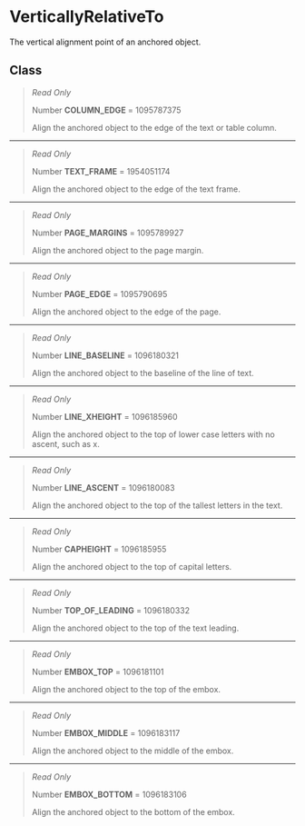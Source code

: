 # VerticallyRelativeTo
The vertical alignment point of an anchored object.

## Class
> *Read Only* 
> 
> Number **COLUMN_EDGE** = 1095787375
> 
> Align the anchored object to the edge of the text or table column.
*** 
> *Read Only* 
> 
> Number **TEXT_FRAME** = 1954051174
> 
> Align the anchored object to the edge of the text frame.
*** 
> *Read Only* 
> 
> Number **PAGE_MARGINS** = 1095789927
> 
> Align the anchored object to the page margin.
*** 
> *Read Only* 
> 
> Number **PAGE_EDGE** = 1095790695
> 
> Align the anchored object to the edge of the page.
*** 
> *Read Only* 
> 
> Number **LINE_BASELINE** = 1096180321
> 
> Align the anchored object to the baseline of the line of text.
*** 
> *Read Only* 
> 
> Number **LINE_XHEIGHT** = 1096185960
> 
> Align the anchored object to the top of lower case letters with no ascent, such as x.
*** 
> *Read Only* 
> 
> Number **LINE_ASCENT** = 1096180083
> 
> Align the anchored object to the top of the tallest letters in the text.
*** 
> *Read Only* 
> 
> Number **CAPHEIGHT** = 1096185955
> 
> Align the anchored object to the top of capital letters.
*** 
> *Read Only* 
> 
> Number **TOP_OF_LEADING** = 1096180332
> 
> Align the anchored object to the top of the text leading.
*** 
> *Read Only* 
> 
> Number **EMBOX_TOP** = 1096181101
> 
> Align the anchored object to the top of the embox.
*** 
> *Read Only* 
> 
> Number **EMBOX_MIDDLE** = 1096183117
> 
> Align the anchored object to the middle of the embox.
*** 
> *Read Only* 
> 
> Number **EMBOX_BOTTOM** = 1096183106
> 
> Align the anchored object to the bottom of the embox.

